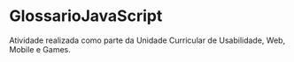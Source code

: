 # GlossarioJavaScript
Atividade realizada como parte da Unidade Curricular de Usabilidade, Web, Mobile e Games. 
